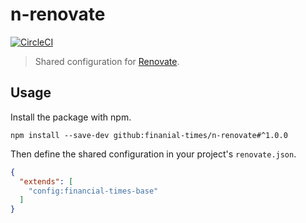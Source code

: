 # n-renovate

[![CircleCI](https://circleci.com/gh/Financial-Times/n-renovate.svg?style=svg)](https://circleci.com/gh/Financial-Times/n-renovate)

> Shared configuration for [Renovate](https://renovatebot.com/).

## Usage

Install the package with npm.

```
npm install --save-dev github:finanial-times/n-renovate#^1.0.0
```

Then define the shared configuration in your project's `renovate.json`.

```json
{
  "extends": [
    "config:financial-times-base"
  ]
}
```

